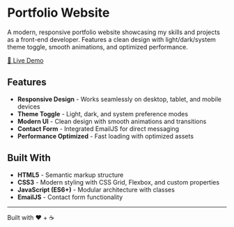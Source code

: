 # Portfolio Website

A modern, responsive portfolio website showcasing my skills and projects as a front-end developer. Features a clean design with light/dark/system theme toggle, smooth animations, and optimized performance.

[🌟 Live Demo](https://mingyue-sun-dev.github.io/portfolio-website)

## Features

- **Responsive Design** - Works seamlessly on desktop, tablet, and mobile devices
- **Theme Toggle** - Light, dark, and system preference modes
- **Modern UI** - Clean design with smooth animations and transitions
- **Contact Form** - Integrated EmailJS for direct messaging
- **Performance Optimized** - Fast loading with optimized assets

## Built With

- **HTML5** - Semantic markup structure
- **CSS3** - Modern styling with CSS Grid, Flexbox, and custom properties
- **JavaScript (ES6+)** - Modular architecture with classes
- **EmailJS** - Contact form functionality

---

Built with ❤️ + ☕
